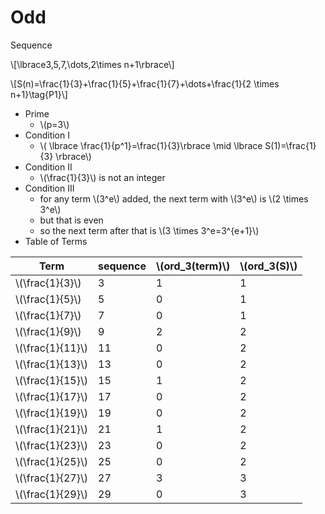 # Odd

Sequence

\\[\lbrace3,5,7,\dots,2\times n+1\rbrace\\]

\\[S(n)=\frac{1}{3}+\frac{1}{5}+\frac{1}{7}+\dots+\frac{1}{2 \times n+1}\tag{P1}\\]

* Prime 
	* \\(p=3\\)
* Condition I
	- \\( \lbrace \frac{1}{p\^1}=\frac{1}{3}\rbrace  \mid \lbrace S(1)=\frac{1}{3} \rbrace\\)
* Condition II
	- \\(\frac{1}{3}\\) is not an integer
* Condition III 
	* for any term \\(3\^e\\) added, the next term with \\(3\^e\\) is \\(2 \times 3\^e\\) 
	* but that is even 
	* so the next term after that is \\(3 \times 3\^e=3\^{e+1}\\) 
* Table of Terms
	
Term |sequence| \\(ord\_3(term)\\)|\\(ord\_3(S)\\)
---|---|---|---|
\\(\frac{1}{3}\\)|3|1|1
\\(\frac{1}{5}\\)|5|0|1
\\(\frac{1}{7}\\)|7|0|1
\\(\frac{1}{9}\\)|9|2|2
\\(\frac{1}{11}\\)|11|0|2
\\(\frac{1}{13}\\)|13|0|2
\\(\frac{1}{15}\\)|15|1|2
\\(\frac{1}{17}\\)|17|0|2
\\(\frac{1}{19}\\)|19|0|2
\\(\frac{1}{21}\\)|21|1|2
\\(\frac{1}{23}\\)|23|0|2
\\(\frac{1}{25}\\)|25|0|2
\\(\frac{1}{27}\\)|27|3|3
\\(\frac{1}{29}\\)|29|0|3
